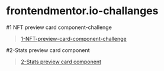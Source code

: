 # frontendmentor.io-challanges

#1 NFT preview card component-challenge
>
>[1-NFT-preview-card-component-challenge](https://sonersimsekdev.github.io/frontendmentor.io-challanges/1-NFT-preview-card-component-challenge/index.html)
>
#2-Stats preview card component
>
>[2-Stats preview card component](https://sonersimsekdev.github.io/frontendmentor.io-challanges/2-Stats%20preview%20card%20component/index.html)
